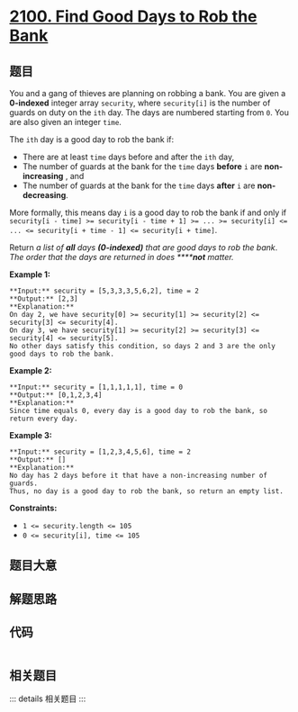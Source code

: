 # [2100. Find Good Days to Rob the Bank](https://leetcode.com/problems/find-good-days-to-rob-the-bank)

## 题目

You and a gang of thieves are planning on robbing a bank. You are given a
**0-indexed** integer array `security`, where `security[i]` is the number of
guards on duty on the `ith` day. The days are numbered starting from `0`. You
are also given an integer `time`.

The `ith` day is a good day to rob the bank if:

  * There are at least `time` days before and after the `ith` day,
  * The number of guards at the bank for the `time` days **before** `i` are **non-increasing** , and
  * The number of guards at the bank for the `time` days **after** `i` are **non-decreasing**.

More formally, this means day `i` is a good day to rob the bank if and only if
`security[i - time] >= security[i - time + 1] >= ... >= security[i] <= ... <=
security[i + time - 1] <= security[i + time]`.

Return _a list of **all** days **(0-indexed)** that are good days to rob the
bank_. _The order that the days are returned in does ******not** matter._



**Example 1:**

    
    
    **Input:** security = [5,3,3,3,5,6,2], time = 2
    **Output:** [2,3]
    **Explanation:**
    On day 2, we have security[0] >= security[1] >= security[2] <= security[3] <= security[4].
    On day 3, we have security[1] >= security[2] >= security[3] <= security[4] <= security[5].
    No other days satisfy this condition, so days 2 and 3 are the only good days to rob the bank.
    

**Example 2:**

    
    
    **Input:** security = [1,1,1,1,1], time = 0
    **Output:** [0,1,2,3,4]
    **Explanation:**
    Since time equals 0, every day is a good day to rob the bank, so return every day.
    

**Example 3:**

    
    
    **Input:** security = [1,2,3,4,5,6], time = 2
    **Output:** []
    **Explanation:**
    No day has 2 days before it that have a non-increasing number of guards.
    Thus, no day is a good day to rob the bank, so return an empty list.
    



**Constraints:**

  * `1 <= security.length <= 105`
  * `0 <= security[i], time <= 105`


## 题目大意

## 解题思路

## 代码

```javascript

```

## 相关题目

::: details 相关题目
:::
